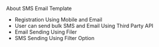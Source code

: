 About SMS Email  Template 

- Registration Using Mobile and Email
- User can send bulk SMS and Email Using Third Party API
- Email Sending Using Filer
- SMS Sending Using Filter Option 

